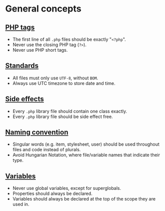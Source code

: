 # General concepts

## [PHP tags](php-tags.md)

+ The first line of all `.php` files should be exactly "`<?php`".
+ Never use the closing PHP tag (`?>`).
+ Never use PHP short tags.

## [Standards](standards.md)

+ All files must only use `UTF-8`, without `BOM`.
+ Always use UTC timezone to store date and time.

## [Side effects](side-effects.md)

+ Every `.php` library file should contain one class exactly.
+ Every `.php` library file should be side effect free.

## [Naming convention](naming-convention.md)

+ Singular words (e.g. item, stylesheet, user) should be used throughout files and code instead of plurals.
+ Avoid Hungarian Notation, where file/variable names that indicate their type.

## [Variables](variables.md)

+ Never use global variables, except for superglobals.
+ Properties should always be declared.
+ Variables should always be declared at the top of the scope they are used in.
